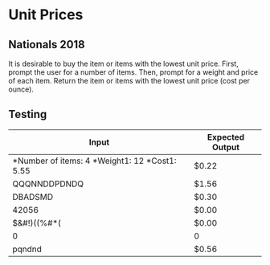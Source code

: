 # Unit Prices
## Nationals 2018

It is desirable to buy the item or items with the lowest unit price. First, prompt the user for a number of items. Then, prompt for a weight and price of each item. Return the item or items with the lowest unit price (cost per ounce).

## Testing
Input | Expected Output
------------ | -------------
*Number of items: 4 *Weight1: 12 *Cost1: 5.55 | $0.22
QQQNNDDPDNDQ | $1.56
DBADSMD | $0.30
42056 | $0.00
$&#!)((%#*( | $0.00
0 | 0
pqndnd | $0.56
